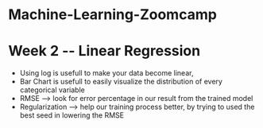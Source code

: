 # Machine-Learning-Zoomcamp

# Week 2 -- Linear Regression

* Using log is usefull to make your data become linear, 
* Bar Chart is usefull to easily visualize the distribution of every categorical variable
* RMSE --> look for error percentage in our result from the trained model
* Regularization --> help our training process better, by trying to used the best seed in lowering the RMSE


